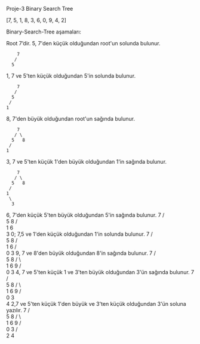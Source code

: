 Proje-3 Binary Search Tree 

[7, 5, 1, 8, 3, 6, 0, 9, 4, 2] 

Binary-Search-Tree aşamaları:

Root 7’dir. 5, 7'den küçük olduğundan root'un solunda bulunur.

        7
       /
      5

1, 7 ve 5'ten küçük olduğundan 5'in solunda bulunur.

        7
       /
      5
     /
    1

8, 7'den büyük olduğundan root'un sağında bulunur.

        7
       / \
      5   8
     /
    1

3, 7 ve 5'ten küçük 1'den büyük olduğundan 1'in sağında bulunur.

        7
       / \
      5   8
     /
    1
     \
      3
6, 7'den küçük 5'ten büyük olduğundan 5'in sağında bulunur.
        7
       / \
      5   8
     / \
    1   6
     \
      3
0; 7,5 ve 1'den küçük olduğundan 1'in solunda bulunur.
        7
       / \
      5   8
     / \
    1   6
   / \
  0   3
9, 7 ve 8'den büyük olduğundan 8'in sağında bulunur.
        7
       / \
      5   8
     / \   \
    1   6   9
   / \
  0   3
4, 7 ve 5'ten küçük 1 ve 3'ten büyük olduğundan 3'ün sağında bulunur.
        7
       / \
      5   8
     / \   \
    1   6   9
   / \
  0   3
       \
        4
2,7 ve 5'ten küçük 1'den büyük ve 3'ten küçük olduğundan 3'ün soluna yazılır.
        7
       / \
      5   8
     / \   \
    1   6   9
   / \
  0   3
     / \
    2   4



     



    
        

